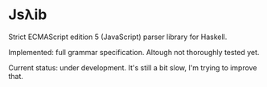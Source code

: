 Js&#955;ib
================================

Strict ECMAScript edition 5 (JavaScript) parser library for Haskell.

Implemented: full grammar specification. Altough not thoroughly tested yet.

Current status: under development. It's still a bit slow, I'm trying to improve that.